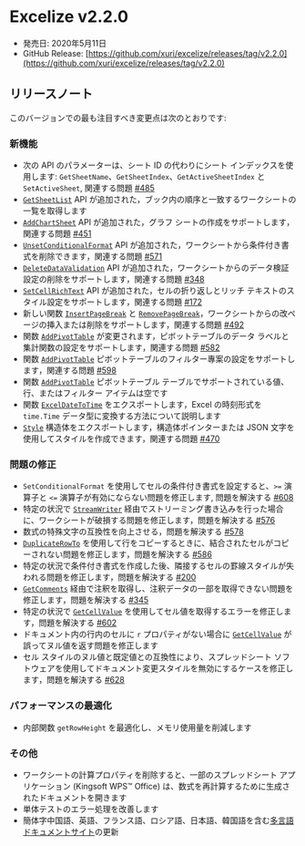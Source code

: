 # Excelize v2.2.0

* 発売日: 2020年5月11日
* GitHub Release: [https://github.com/xuri/excelize/releases/tag/v2.2.0](https://github.com/xuri/excelize/releases/tag/v2.2.0)

## リリースノート

このバージョンでの最も注目すべき変更点は次のとおりです:

### 新機能

* 次の API のパラメーターは、シート ID の代わりにシート インデックスを使用します: `GetSheetName`、`GetSheetIndex`、`GetActiveSheetIndex` と `SetActiveSheet`, 関連する問題 [#485](https://github.com/xuri/excelize/issues/485)
* [`GetSheetList`](https://pkg.go.dev/github.com/xuri/excelize/v2@v2.2.0#File.GetSheetList) API が追加された，ブック内の順序と一致するワークシートの一覧を取得します
* [`AddChartSheet`](https://pkg.go.dev/github.com/xuri/excelize/v2@v2.2.0#File.AddChartSheet) API が追加された，グラフ シートの作成をサポートします，関連する問題 [#451](https://github.com/xuri/excelize/issues/451)
* [`UnsetConditionalFormat`](https://pkg.go.dev/github.com/xuri/excelize/v2@v2.2.0#File.UnsetConditionalFormat) API が追加された，ワークシートから条件付き書式を削除できます，関連する問題 [#571](https://github.com/xuri/excelize/issues/571)
* [`DeleteDataValidation`](https://pkg.go.dev/github.com/xuri/excelize/v2@v2.2.0#File.DeleteDataValidation) API が追加された，ワークシートからのデータ検証設定の削除をサポートします，関連する問題 [#348](https://github.com/xuri/excelize/issues/348)
* [`SetCellRichText`](https://pkg.go.dev/github.com/xuri/excelize/v2@v2.2.0#File.SetCellRichText) API が追加された，セルの折り返しとリッチ テキストのスタイル設定をサポートします，関連する問題 [#172](https://github.com/xuri/excelize/issues/172)
* 新しい関数 [`InsertPageBreak`](https://pkg.go.dev/github.com/xuri/excelize/v2@v2.2.0#File.InsertPageBreak) と [`RemovePageBreak`](https://pkg.go.dev/github.com/xuri/excelize/v2@v2.2.0#File.RemovePageBreak)，ワークシートからの改ページの挿入または削除をサポートします，関連する問題 [#492](https://github.com/xuri/excelize/issues/492)
* 関数 [`AddPivotTable`](https://pkg.go.dev/github.com/xuri/excelize/v2@v2.2.0#File.AddPivotTable) が変更されます，ピボットテーブルのデータ ラベルと集計関数の設定をサポートします，関連する問題 [#582](https://github.com/xuri/excelize/issues/582)
* 関数 [`AddPivotTable`](https://pkg.go.dev/github.com/xuri/excelize/v2@v2.2.0#File.AddPivotTable) ピボットテーブルのフィルター專案の設定をサポートします，関連する問題 [#598](https://github.com/xuri/excelize/issues/598)
* 関数 [`AddPivotTable`](https://pkg.go.dev/github.com/xuri/excelize/v2@v2.2.0#File.AddPivotTable) ピボットテーブル テーブルでサポートされている値、行、またはフィルター アイテムは空です
* 関数 [`ExcelDateToTime`](https://pkg.go.dev/github.com/xuri/excelize/v2@v2.2.0#File.ExcelDateToTime) をエクスポートします，Excel の時刻形式を `time.Time` データ型に変換する方法について説明します
* [`Style`](https://pkg.go.dev/github.com/xuri/excelize/v2@v2.2.0#Style) 構造体をエクスポートします，構造体ポインターまたは JSON 文字を使用してスタイルを作成できます，関連する問題 [#470](https://github.com/xuri/excelize/issues/470)

### 問題の修正

* `SetConditionalFormat` を使用してセルの条件付き書式を設定すると、`>=` 演算子と `<=` 演算子が有効にならない問題を修正します, 問題を解決する [#608](https://github.com/xuri/excelize/issues/608)
* 特定の状況で [`StreamWriter`](https://pkg.go.dev/github.com/xuri/excelize/v2@v2.2.0#StreamWriter) 経由でストリーミング書き込みを行った場合に、ワークシートが破損する問題を修正します，問題を解決する [#576](https://github.com/xuri/excelize/issues/576)
* 数式の特殊文字の互換性を向上させる，問題を解決する [#578](https://github.com/xuri/excelize/issues/578)
* [`DuplicateRowTo`](https://pkg.go.dev/github.com/xuri/excelize/v2@v2.2.0#File.DuplicateRowTo) を使用して行をコピーするときに、結合されたセルがコピーされない問題を修正します，問題を解決する [#586](https://github.com/xuri/excelize/issues/586)
* 特定の状況で条件付き書式を作成した後、隣接するセルの罫線スタイルが失われる問題を修正します，問題を解決する [#200](https://github.com/xuri/excelize/issues/200)
* [`GetComments`](https://pkg.go.dev/github.com/xuri/excelize/v2@v2.2.0#File.GetComments) 経由で注釈を取得し、注釈データの一部を取得できない問題を修正します，問題を解決する [#345](https://github.com/xuri/excelize/issues/345)
* 特定の状況で [`GetCellValue`](https://pkg.go.dev/github.com/xuri/excelize/v2@v2.2.0#File.GetCellValue) を使用してセル値を取得するエラーを修正します，問題を解決する [#602](https://github.com/xuri/excelize/issues/602)
* ドキュメント内の行内のセルに `r` プロパティがない場合に [`GetCellValue`](https://pkg.go.dev/github.com/xuri/excelize/v2@v2.2.0#File.GetCellValue) が誤ってヌル値を返す問題を修正します
* セル スタイルのヌル値と既定値との互換性により、スプレッドシート ソフトウェアを使用してドキュメント変更スタイルを無効にするケースを修正します，問題を解決する [#628](https://github.com/xuri/excelize/issues/628)

### パフォーマンスの最適化

* 内部関数 `getRowHeight` を最適化し、メモリ使用量を削減します

### その他

* ワークシートの計算プロパティを削除すると、一部のスプレッドシート アプリケーション (Kingsoft WPS&trade; Office) は、数式を再計算するために生成されたドキュメントを開きます
* 単体テストのエラー処理を改善します
* 簡体字中国語、英語、フランス語、ロシア語、日本語、韓国語を含む[多言語ドキュメントサイト](https://xuri.me/excelize)の更新
